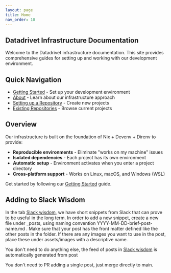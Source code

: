 ```yaml
---
layout: page
title: Home
nav_order: 10
---
```


## Datadrivet Infrastructure Documentation

Welcome to the Datadrivet infrastructure documentation. This site provides
comprehensive guides for setting up and working with our development
environment.

## Quick Navigation

- [Getting Started](02-getting-started.html) - Set up your development
  environment
- [About](06-about.html) - Learn about our infrastructure approach
- [Setting up a Repository](05-setting-up-repository.html) - Create new projects
- [Existing Repositories](03-existing-repositories.html) - Browse current
  projects

## Overview

Our infrastructure is built on the foundation of Nix + Devenv + Direnv to
provide:

- **Reproducible environments** - Eliminate "works on my machine" issues
- **Isolated dependencies** - Each project has its own environment
- **Automatic setup** - Environment activates when you enter a project directory
- **Cross-platform support** - Works on Linux, macOS, and Windows (WSL)

Get started by following our [Getting Started](02-getting-started.html) guide.

## Adding to Slack Wisdom

In the tab [Slack wisdom](07-slack-wisdom.html), we have short snippets from Slack that can prove to be useful in the long term. In order to add a new snippet, create a new file under _posts, using naming convention YYYY-MM-DD-brief-post-name.md . Make sure that your post has the front matter defined like the other posts in the folder. If there are any images you want to use in the post, place these under assets/images with a descriptive name. 

You don't need to do anything else, the feed of posts in [Slack wisdom](07-slack-wisdom.html) is automatically generated from post

You don't need to PR adding a single post, just merge directly to main.
